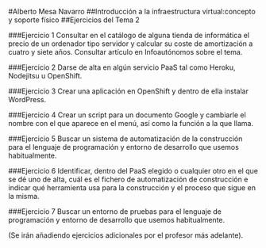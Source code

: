 
#Alberto Mesa Navarro
##Introducción a la infraestructura virtual:concepto y soporte físico
##Ejercicios del Tema 2

###Ejercicio 1
Consultar en el catálogo de alguna tienda de informática el precio de un ordenador tipo servidor y calcular su coste de amortización a cuatro y siete años. Consultar artículo en Infoautónomos sobre el tema.

###Ejercicio 2
Darse de alta en algún servicio PaaS tal como Heroku, Nodejitsu u OpenShift.

###Ejercicio 3
Crear una aplicación en OpenShift y dentro de ella instalar WordPress.

###Ejercicio 4
Crear un script para un documento Google y cambiarle el nombre con el que aparece en el menú, así como la función a la que llama.

###Ejercicio 5
Buscar un sistema de automatización de la construcción para el lenguaje de programación y entorno de desarrollo que usemos habitualmente.

###Ejercicio 6
Identificar, dentro del PaaS elegido o cualquier otro en el que se dé uno de alta, cuál es el fichero de automatización de construcción e indicar qué herramienta usa para la construcción y el proceso que sigue en la misma.

###Ejercicio 7
Buscar un entorno de pruebas para el lenguaje de programación y entorno de desarrollo que usemos habitualmente.

(Se irán añadiendo ejercicios adicionales por el profesor más adelante).
